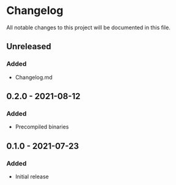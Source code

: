 <!-- markdownlint-disable MD022 MD032 MD024-->
# Changelog

All notable changes to this project will be documented in this file.

## Unreleased
### Added
* Changelog.md

## 0.2.0 - 2021-08-12
### Added
* Precompiled binaries

## 0.1.0 - 2021-07-23
### Added
* Initial release
